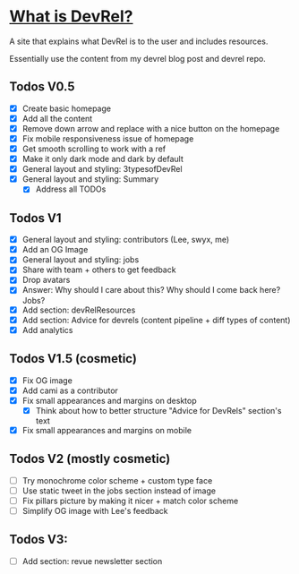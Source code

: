 # [What is DevRel?](https://www.whatisdevrel.com/)

A site that explains what DevRel is to the user and includes resources.

Essentially use the content from my devrel blog post and devrel repo.

## Todos V0.5

- [x] Create basic homepage
- [x] Add all the content
- [x] Remove down arrow and replace with a nice button on the homepage
- [x] Fix mobile responsiveness issue of homepage
- [x] Get smooth scrolling to work with a ref
- [x] Make it only dark mode and dark by default
- [x] General layout and styling: 3typesofDevRel
- [x] General layout and styling: Summary
  - [x] Address all TODOs

## Todos V1
- [x] General layout and styling: contributors (Lee, swyx, me)
- [x] Add an OG Image
- [x] General layout and styling: jobs
- [x] Share with team + others to get feedback
- [x] Drop avatars
- [x] Answer: Why should I care about this? Why should I come back here? Jobs?
- [x] Add section: devRelResources
- [x] Add section: Advice for devrels (content pipeline + diff types of content)
- [x] Add analytics

## Todos V1.5 (cosmetic)
- [x] Fix OG image
- [x] Add cami as a contributor
- [x] Fix small appearances and margins on desktop
  - [x] Think about how to better structure "Advice for DevRels" section's text
- [x] Fix small appearances and margins on mobile

## Todos V2 (mostly cosmetic)
- [ ] Try monochrome color scheme + custom type face
- [ ] Use static tweet in the jobs section instead of image
- [ ] Fix pillars picture by making it nicer + match color scheme
- [ ] Simplify OG image with Lee's feedback

## Todos V3:
- [ ] Add section: revue newsletter section
